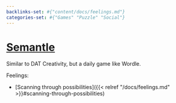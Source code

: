 ```yaml
---
backlinks-set: #{"content/docs/feelings.md"}
categories-set: #{"Games" "Puzzle" "Social"}
---
```

# [Semantle](https://semantle.novalis.org/)

Similar to DAT Creativity, but a daily game like Wordle.

Feelings: 

  - [Scanning through possibilities]({{< relref "/docs/feelings.md" >}}#scanning-through-possibilities)